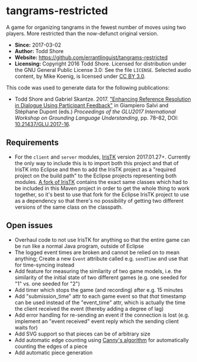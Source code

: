 # tangrams-restricted
A game for organizing tangrams in the fewest number of moves using two players. More restricted than the now-defunct original version.

* **Since:** 2017-03-02
* **Author:** Todd Shore
* **Website:**  https://github.com/errantlinguist/tangrams-restricted
* **Licensing:** Copyright 2016 Todd Shore. Licensed for distribution under the GNU General Public License 3.0: See the file `LICENSE`. Selected audio content, by Mike Koenig, is licensed under [CC BY 3.0](https://creativecommons.org/licenses/by/3.0/).

This code was used to generate data for the following publications:

* Todd Shore and Gabriel Skantze. 2017. ["Enhancing Reference Resolution in Dialogue Using Participant Feedback"](http://www.isca-speech.org/archive/GLU_2017/abstracts/GLU2017_paper_18.html) in Giampiero Salvi and St&eacute;phane Dupont (eds.) *Proceedings of the GLU2017 International Workshop on Grounding Language Understanding*, pp. 78&ndash;82, DOI: [10.21437/GLU.2017-16](http://dx.doi.org/10.21437/GLU.2017-16).

## Requirements

* For the `client` and `server` modules, [IrisTK](http://iristk.net/) version 2017.01.27+. Currently the only way to include this is to import both this project and that of IrisTK into Eclipse and then to add the IrisTK project as a "required project on the build path" to the Eclipse projects representing both modules. [A fork of IrisTK](https://github.com/errantlinguist/IrisTK) contains the exact same classes which had to be included in this Maven project in order to get the whole thing to work together, so it's best to use that fork for the Eclipse IrisTK project to use as a dependency so that there's no possibility of getting two different versions of the same class on the classpath.

## Open issues

* Overhaul code to not use IrisTK for anything so that the entire game can be run like a normal Java program, outside of Eclipse
* The logged event times are broken and cannot be relied on to mean anything; Create a new `Event` attribute called e.g. `sendTime` and use that for time-syncing instead 
* Add feature for measuring the similarity of two game models, i.e. the similarity of the initial state of two different games (e.g. one seeded for "1" vs. one seeded for "2")
* Add timer which stops the game (and recording) after e.g. 15 minutes
* Add "submission\_time" attr to each game event so that *that* timestamp can be used instead of the "event\_time" attr, which is actually the time the client received the event (thereby adding a degree of lag)
* Add error handling for re-sending an event if the connection is lost (e.g. implement an "event received" event reply which the sending client waits for)
* Add SVG support so that pieces can be of arbitrary size
* Add automatic edge counting using [Canny's algorithm](https://en.wikipedia.org/wiki/Canny_edge_detector) for automatically counting the edges of a piece
* Add automatic piece generation 
